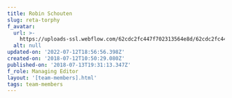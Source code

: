 ```yaml
---
title: Robin Schouten
slug: reta-torphy
f_avatar:
  url: >-
    https://uploads-ssl.webflow.com/62cdc2fc447f702313564e8d/62cdc2fc447f7045f3564f0b_4.jpg
  alt: null
updated-on: '2022-07-12T18:56:56.398Z'
created-on: '2018-07-12T10:50:29.080Z'
published-on: '2018-07-13T19:31:13.347Z'
f_role: Managing Editor
layout: '[team-members].html'
tags: team-members
---
```




